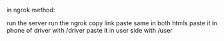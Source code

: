 in ngrok method:

run the server 
run the ngrok
copy link 
paste same in both htmls
paste it in phone of driver with /driver
paste it in user side with /user
